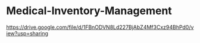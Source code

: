 # Medical-Inventory-Management
https://drive.google.com/file/d/1FBnODVN8Ld227BjAbZ4Mf3Cxz94BhPd0/view?usp=sharing
